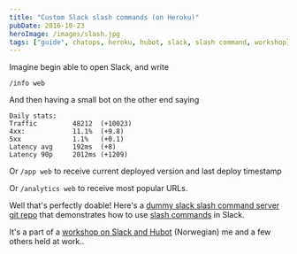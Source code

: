 ```yaml
---
title: "Custom Slack slash commands (on Heroku)"
pubDate: 2016-10-23
heroImage: /images/slash.jpg
tags: ["guide", chatops, heroku, hubot, slack, slash command, workshop]
---
```


Imagine begin able to open Slack, and write

```
/info web
```

And then having a small bot on the other end saying

```
Daily stats:
Traffic         48212  (+10023)
4xx:            11.1%  (+9.8)
5xx             1.1%   (+0.1)
Latency avg     192ms  (+8)
Latency 90p     2012ms (+1209)
```

Or `/app web` to receive current deployed version and last deploy timestamp

Or `/analytics web` to receive most popular URLs.

Well that's perfectly doable! Here's a [dummy slack slash command server git repo](https://github.com/tomfa/slack-slash-commands) that demonstrates how to use [slash commands](https://api.slack.com/slash-commands) in Slack.

It's a part of a [workshop on Slack and Hubot](https://github.com/bekk/chatops-workshop) (Norwegian) me and a few others held at work..
